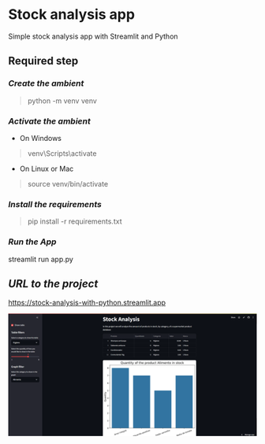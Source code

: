 # Stock analysis app
Simple stock analysis app with Streamlit and Python

## Required step

 ### ***Create the ambient***
> python -m venv venv

### ***Activate the ambient***
* On Windows
> venv\Scripts\activate

* On Linux or Mac
> source venv/bin/activate

### ***Install the requirements***
> pip install -r requirements.txt

### ***Run the App***
streamlit run app.py

## ***URL to the project***
https://stock-analysis-with-python.streamlit.app

![alt text](screenshot.png)